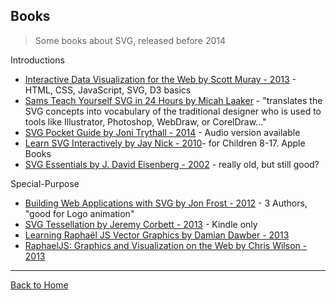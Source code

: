 ## Books
> Some books about SVG, released before 2014

Introductions

* [Interactive Data Visualization for the Web by Scott Muray - 2013](http://shop.oreilly.com/product/0636920026938.do) - HTML, CSS, JavaScript, SVG, D3 basics
* [Sams Teach Yourself SVG in 24 Hours by Micah Laaker](https://www.amazon.com/Sams-Teach-Yourself-SVG-Hours/dp/0672322900) - "translates the SVG concepts into vocabulary of the traditional designer who is used to tools like Illustrator, Photoshop, WebDraw, or CorelDraw..."
* [SVG Pocket Guide by Joni Trythall - 2014](http://svgpocketguide.com/) - Audio version available
* [Learn SVG Interactively by Jay Nick - 2010](https://itunes.apple.com/us/book/learn-svg-interactively/id384843340?mt=11)- for Children 8-17. Apple Books
* [SVG Essentials by J. David Eisenberg - 2002](http://shop.oreilly.com/product/9780596002237.do) - really old, but still good?

Special-Purpose

* [Building Web Applications with SVG by Jon Frost - 2012](https://www.amazon.com/Building-Web-Applications-Developer-Reference/dp/0735660123) - 3 Authors, "good for Logo animation"
* [SVG Tessellation by Jeremy Corbett - 2013](https://www.amazon.com/SVG-Tessellation-ebook/dp/B00DAKS1U8/) - Kindle only
* [Learning Raphaël JS Vector Graphics by Damian Dawber - 2013](https://www.amazon.com/Learning-Rapha%C3%ABl-JS-Vector-Graphics/dp/1782169164)
* [RaphaelJS: Graphics and Visualization on the Web by Chris Wilson - 2013](https://www.amazon.com/RaphaelJS-Graphics-Visualization-Chris-Wilson/dp/1449365361)

---
[Back to Home](https://github.com/knbknb/awesome-svg)
